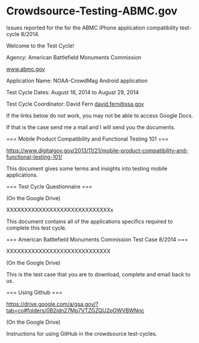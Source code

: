 Crowdsource-Testing-ABMC.gov
============================

Issues reported for the for the ABMC iPhone application compatibility test-cycle 8/2014.

Welcome to the Test Cycle!

Agency: American Battlefield Monuments Commission

www.abmc.gov

Application Name: NOAA-CrowdMag Android application

Test Cycle Dates: August 18, 2014 to August 29, 2014

Test Cycle Coordinator: David Fern	david.fern@ssa.gov

If the links below do not work, you may not be able to access Google Docs.

If that is the case send me a mail and I will send you the documents.

=== Mobile Product Compatibility and Functional Testing 101 ===

https://www.digitalgov.gov/2013/11/21/mobile-product-compatibility-and-functional-testing-101/

This document gives some terms and insights into testing mobile applications.

=== Test Cycle Questionnaire ===

(On the Google Drive)

XXXXXXXXXXXXXXXXXXXXXXXXXXXXXx

This document contains all of the applications specifics required to complete this test cycle.

=== American Battlefield Monuments Commission Test Case 8/2014 ===

XXXXXXXXXXXXXXXXXXXXXXXXXXXXX

(On the Google Drive)

This is the test case that you are to download, complete and email back to us.

=== Using Github ===

https://drive.google.com/a/gsa.gov/?tab=co#folders/0B2idn27Mp7VTZGZQU2pOWVBWNnc

(On the Google Drive)

Instructions for using GitHub in the crowdsource test-cycles.

